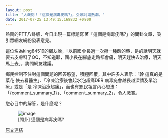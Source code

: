 ```yaml
---
layout: post
title: "大哉問！「這個是病毒疣嗎?」，引爆討論熱潮。"
date: 2017-07-25 13:49:15.168832 +0800
---
```


熱鬧的PTT八卦版，今日出現一篇標題寫著「這個是病毒疣嗎?」的問卦文章，吸引眾網友紛紛發表意見。

這位名為king84519的網友說，「以前國小長過一次擦一種酸的藥，是的話明天就要去皮膚科了QQ，不知道耶，國小長在腳底走路都會痛，明天趕快去治療，明天馬上去」，詢問網友建議。

鄉民控制不住對這個問題的回答慾望，積極回覆，其中許多人表示：「幹 這真的是菜花 快去看醫生」、「冷凍治療後會起水泡超痛DER 病毒疣會越長越深請及早治療」或是「是 冷凍治療超痛」，而也有鄉民坦言內心想法：「{comment_summary_1}」、「comment_summary_2」，令人激賞。

您心目中的解答，是什麼呢？

<figure>
<img src="http://i.imgur.com/UINAkaC.jpg" alt="image">
<figcaption>
[問卦] 這個是病毒疣嗎?
</figcaption>
</figure>

<a href = "https://www.ptt.cc/bbs/Gossiping/M.1500920939.A.6D5.html">原文連結</a>

